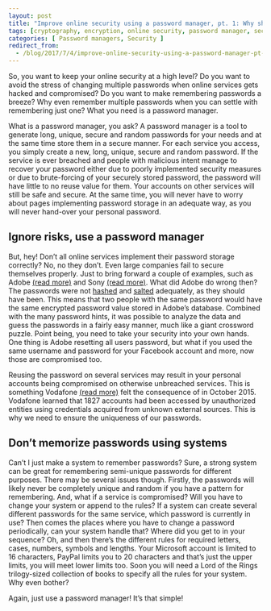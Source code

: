 ```yaml
---
layout: post
title: "Improve online security using a password manager, pt. 1: Why should I use a password manager?"
tags: [cryptography, encryption, online security, password manager, security, strong password]
categories: [ Password managers, Security ]
redirect_from:
  - /blog/2017/7/4/improve-online-security-using-a-password-manager-pt-1-why-should-i-use-a-password-manager
---
```


So, you want to keep your online security at a high level? Do you want to  avoid the stress of changing multiple passwords when online services  gets hacked and compromised? Do you want to make remembering passwords a breeze? Why even remember multiple passwords when you can settle with  remembering just one? What you need is a password manager.

What is a password manager, you ask? A password manager is a tool to generate  long, unique, secure and random passwords for your needs and at the same time store them in a secure manner. For each service you access, you  simply create a new, long, unique, secure and random password. If the  service is ever breached and people with malicious intent manage to  recover your password either due to poorly implemented security measures or due to brute-forcing of your securely stored password, the password  will have little to no reuse value for them. Your accounts on other  services will still be safe and secure. At the same time, you will never have to worry about pages implementing password storage in an adequate  way, as you will never hand-over your personal password.

## Ignore risks, use a password manager

But, hey! Don’t all online services implement their password storage  correctly? No, no they don’t. Even large companies fail to secure  themselves properly. Just to bring forward a couple of examples, such as Adobe [(read more)](https://nakedsecurity.sophos.com/2013/11/04/anatomy-of-a-password-disaster-adobes-giant-sized-cryptographic-blunder/) and Sony [(read more)](http://gizmodo.com/sony-pictures-hack-keeps-getting-worse-thousands-of-pa-1666761704). What did Adobe do wrong then? The passwords were not [hashed](https://en.wikipedia.org/wiki/Cryptographic_hash_function) and [salted](https://en.wikipedia.org/wiki/Salt_(cryptography)) adequately, as they should have been. This means that two people with the same  password would have the same encrypted password value stored in Adobe’s  database. Combined with the many password hints, it was possible to  analyze the data and guess the passwords in a fairly easy manner, much  like a giant crossword puzzle. Point being, you need to take your  security into your own hands. One thing is Adobe resetting all users  password, but what if you used the same username and password for your  Facebook account and more, now those are compromised too.

Reusing the password on several services may result in your personal accounts  being compromised on otherwise unbreached services. This is something  Vodafone [(read more)](http://www.esecurityplanet.com/network-security/reused-passwords-expose-1827-vodafone-accounts.html) felt the consequence of in October 2015. Vodafone learned that 1827 accounts had been accessed by unauthorized entities using credentials acquired  from unknown external sources. This is why we need to ensure the  uniqueness of our passwords.

## Don’t memorize passwords using systems

Can’t I just make a system to remember passwords? Sure, a strong system can  be great for remembering semi-unique passwords for different purposes.  There may be several issues though. Firstly, the passwords will likely  never be completely unique and random if you have a pattern for  remembering. And, what if a service is compromised? Will you have to  change your system or append to the rules? If a system can create  several different passwords for the same service, which password is  currently in use? Then comes the places where you have to change a  password periodically, can your system handle that? Where did you get to in your sequence? Oh, and then there’s the different rules for required letters, cases, numbers, symbols and lengths. Your Microsoft account is limited to 16 characters, PayPal limits you to 20 characters and that’s just the upper limits, you will meet lower limits too. Soon you will  need a Lord of the Rings trilogy-sized collection of books to specify  all the rules for your system. Why even bother?

Again, just use a password manager! It’s that simple!